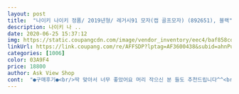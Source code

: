```yaml
---
layout: post 
title:  "나이키 나이키 정품/ 2019년형/ 레거시91 모자(캡 골프모자) (892651), 블랙" 
description: 나이키 나 ..
date: 2020-06-25 15:37:12 
img: https://static.coupangcdn.com/image/vendor_inventory/eec4/baf858cd46b18da61cafa4e3c233df7064be62eaba0c0988879c897cf63b.jpg 
linkUrl: https://link.coupang.com/re/AFFSDP?lptag=AF3600438&subid=ahnPublicAsk&pageKey=1593233192&itemId=2722034241&vendorItemId=70767838635&traceid=V0-113-3ade0531d145a7db 
categories: [1006] 
color: 03A9F4 
price: 18800 
author: Ask View Shop 
cont:  "●구매후기●<br/>딱 맞아서 너무 좋았어요 머리 작으신 분 들도 추천드립니다^^<br/>딸두  모자두 ㅎㅎ<br/>딸이 쓰고 다니는데 잘 어울리네요<br/>모자가 넘 이뻐요<br/>완전 잘산템.<br/> 앞부분이 좀 짧은감이 있지만 제 머리에는 잘 맞아요.<br/> 모자 작은사이즈쓰는 편이라 완전 끝까지 맞춰서 쓰면 딱 맞습니다.<br/> 대신 옆모습에서 모자 아래부분만 쏙 들어가서 별로지만 앞모습은 괜찮아요.<br/><br/>이뻐요<br/>" 
---
```

